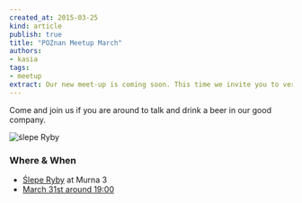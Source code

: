 ```yaml
---
created_at: 2015-03-25
kind: article
publish: true
title: "POZnan Meetup March"
authors:
- kasia
tags:
- meetup
extract: Our new meet-up is coming soon. This time we invite you to very special place with a very special name. Ślepe Ryby means Blind Fish. And it's not a joke for 1st of April.
---
```


Come and join us if you are around to talk and drink a beer in our good company.

![ślepe Ryby](/assets/images/blog/SlepeRyby.jpg "SlepeRyby")

### Where & When

 * [Ślepe Ryby][1] at Murna 3
 * <a href="http://www.google.com/calendar/event?action=TEMPLATE&text=Nukomeet%20Meetup&dates=20150331T180000Z/20150331T230000Z&details=Nukomeet%20POZnan%20Meetup%31March%20at%C5%9Alepe%20Ryby&location=Murna%203%2C%20Pozna%C5%84%2C%20Polska" target="_blank"> March 31st around 19:00</a> 

[1]:https://www.sleperyby.pl/
